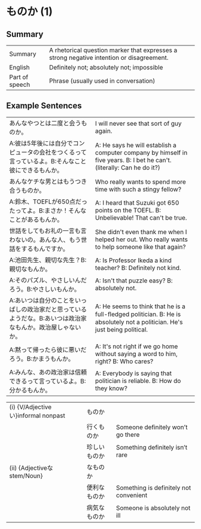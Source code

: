 # ものか (1)

## Summary

<table><tr>   <td>Summary</td>   <td>A rhetorical question marker that expresses a strong negative intention or disagreement.</td></tr><tr>   <td>English</td>   <td>Definitely not; absolutely not; impossible</td></tr><tr>   <td>Part of speech</td>   <td>Phrase (usually used in conversation)</td></tr></table>

## Example Sentences

<table><tr>   <td>あんなやつとは二度と会うものか。</td>   <td>I will never see that sort of guy again.</td></tr><tr>   <td>A:彼は5年後には自分でコンピュータの会社をつくるって言っているよ。B:そんなこと彼にできるもんか。</td>   <td>A: He says he will establish a computer company by himself in five years.      B: I bet he can't. (literally: Can he do it?)</td></tr><tr>   <td>あんなケチな男とはもうつき合うものか。</td>   <td>Who really wants to spend more time with such a stingy fellow?</td></tr><tr>   <td>A:鈴木、TOEFLが650点だったってよ。B:まさか！そんなことがあるもんか。</td>   <td>A: I heard that Suzuki got 650 points on the TOEFL. B: Unbelievable! That can't be true.</td></tr><tr>   <td>世話をしてもお礼の一言も言わないの。あんな人、もう世話をするもんですか。</td>   <td>She didn't even thank me when I helped her out. Who really wants to help someone like that again?</td></tr><tr>   <td>A:池田先生、親切な先生？B:親切なもんか。</td>   <td>A: Is Professor Ikeda a kind teacher? B: Definitely not kind.</td></tr><tr>   <td>A:そのパズル、やさしいんだろう。B:やさしいもんか。</td>   <td>A: Isn't that puzzle easy? B: absolutely not.</td></tr><tr>   <td>A:あいつは自分のことをいっぱしの政治家だと思っているようだな。B:あいつは政治家なもんか。政治屋しゃないか。</td>   <td>A: He seems to think that he is a full-ﬂedged politician. B: He is absolutely not a politician. He's just being political.</td></tr><tr>   <td>A:黙って帰ったら彼に悪いだろう。B:かまうもんか。</td>   <td>A: It's not right if we go home without saying a word to him, right? B: Who cares?</td></tr><tr>   <td>A:みんな、あの政治家は信頼できるって言っているよ。B:分かるもんか。</td>   <td>A: Everybody is saying that politician is reliable. B: How do they know?</td></tr></table>

<table class="table"><tbody><tr class="tr head"><td class="td"><span class="numbers">(i)</span> <span class="bold">{V/Adjectiveい}informal nonpast</span></td><td class="td"><span class="concept">ものか</span></td><td class="td"></td></tr><tr class="tr"><td class="td"></td><td class="td"><span>行く</span><span class="concept">ものか</span></td><td class="td"><span>Someone definitely won’t go there</span></td></tr><tr class="tr"><td class="td"></td><td class="td"><span>珍しい</span><span class="concept">ものか</span></td><td class="td"><span>Something definitely isn’t rare</span></td></tr><tr class="tr head"><td class="td"><span class="numbers">(ii)</span> <span class="bold">{Adjectiveな stem/Noun}</span></td><td class="td"><span>な</span><span class="concept">ものか</span></td><td class="td"></td></tr><tr class="tr"><td class="td"></td><td class="td"><span>便利な</span><span class="concept">ものか</span></td><td class="td"><span>Something is definitely not convenient</span></td></tr><tr class="tr"><td class="td"></td><td class="td"><span>病気な</span><span class="concept">ものか</span></td><td class="td"><span>Someone is absolutely not ill</span></td></tr></tbody></table>


